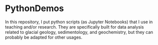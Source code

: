 # PythonDemos
In this repository, I put python scripts (as Jupyter Notebooks) that I use in teaching and/or research. They are specifically built for data analysis related to glacial geology, sedimentology, and geochemistry, but they can probably be adapted for other usages. 
